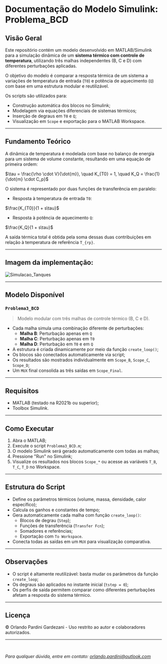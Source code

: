 # Documentação do Modelo Simulink: Problema_BCD

##  Visão Geral

Este repositório contém um modelo desenvolvido em MATLAB/Simulink para a simulação dinâmica de um **sistema térmico com controle de temperatura**, utilizando três malhas independentes (B, C e D) com diferentes perturbações aplicadas.

O objetivo do modelo é comparar a resposta térmica de um sistema a variações de temperatura de entrada (`T0`) e potência de aquecimento (`Q`) com base em uma estrutura modular e reutilizável.

Os scripts são utilizados para:

* Construção automática dos blocos no Simulink;
* Modelagem via equações diferenciais de sistemas térmicos;
* Inserção de degraus em `T0` e `Q`;
* Visualização em `Scope` e exportação para o MATLAB Workspace.

---

##  Fundamento Teórico

A dinâmica de temperatura é modelada com base no balanço de energia para um sistema de volume constante, resultando em uma equação de primeira ordem:

$\tau = \frac{\rho \cdot V}{\dot{m}}, \quad K_{T0} = 1, \quad K_Q = \frac{1}{\dot{m} \cdot C_p}$

O sistema é representado por duas funções de transferência em paralelo:

* Resposta à temperatura de entrada `T0`:

$\frac{K_{T0}}{1 + s\tau}$

* Resposta à potência de aquecimento `Q`:

$\frac{K_Q}{1 + s\tau}$

A saída térmica total é obtida pela soma dessas duas contribuições em relação à temperatura de referência `T_{rp}`.

---

##  Imagem da implementação:

![Simulacao_Tanques](https://github.com/user-attachments/assets/f2ac3b26-f75a-42f4-805f-d5476bf1c4ca)

---

##  Modelo Disponível

### `Problema3_BCD`

> Modelo modular com três malhas de controle térmico (B, C e D).

* Cada malha simula uma combinação diferente de perturbações:
  - **Malha B**: Perturbação apenas em `Q`
  - **Malha C**: Perturbação apenas em `T0`
  - **Malha D**: Perturbação em `T0` e em `Q`
* A estrutura é criada dinamicamente por meio da função `create_loop()`;
* Os blocos são conectados automaticamente via script;
* Os resultados são mostrados individualmente em `Scope_B`, `Scope_C`, `Scope_D`;
* Um `MUX` final consolida as três saídas em `Scope_Final`.

---

##  Requisitos

* MATLAB (testado na R2021b ou superior);
* Toolbox Simulink.

---

##  Como Executar

1. Abra o MATLAB;
2. Execute o script `Problema3_BCD.m`;
3. O modelo Simulink será gerado automaticamente com todas as malhas;
4. Pressione "Run" no Simulink;
5. Visualize os resultados nos blocos `Scope_*` ou acesse as variáveis `T_B`, `T_C`, `T_D` no Workspace.

---

##  Estrutura do Script

* Define os parâmetros térmicos (volume, massa, densidade, calor específico);
* Calcula os ganhos e constantes de tempo;
* Gera automaticamente cada malha com função `create_loop()`:
  - Blocos de degrau (`Step`);
  - Funções de transferência (`Transfer Fcn`);
  - Somadores e referências;
  - Exportação com `To Workspace`.
* Conecta todas as saídas em um `MUX` para visualização comparativa.

---

##  Observações

* O script é altamente reutilizável: basta mudar os parâmetros da função `create_loop`;
* Os degraus são aplicados no instante inicial (`tstep = 0`);
* Os perfis de saída permitem comparar como diferentes perturbações afetam a resposta do sistema térmico.

---

##  Licença

© Orlando Pardini Gardezani - Uso restrito ao autor e colaboradores autorizados.

---

</br>

*Para qualquer dúvida, entre em contato: [orlando.pardini@outlook.com](mailto:orlando.pardini@outlook.com)*

